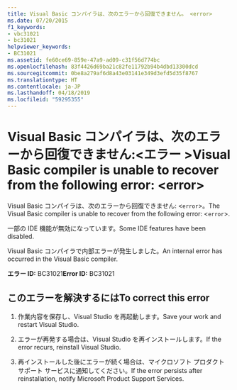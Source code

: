 ```yaml
---
title: Visual Basic コンパイラは、次のエラーから回復できません。 <error>
ms.date: 07/20/2015
f1_keywords:
- vbc31021
- bc31021
helpviewer_keywords:
- BC31021
ms.assetid: fe60ce69-859e-47a9-ad09-c31f56d774bc
ms.openlocfilehash: 83f4426d69ba21c82fe11792b94b4dbd13300dcd
ms.sourcegitcommit: 0be8a279af6d8a43e03141e349d3efd5d35f8767
ms.translationtype: HT
ms.contentlocale: ja-JP
ms.lasthandoff: 04/18/2019
ms.locfileid: "59295355"
---
```

# <a name="visual-basic-compiler-is-unable-to-recover-from-the-following-error-error"></a><span data-ttu-id="30a89-102">Visual Basic コンパイラは、次のエラーから回復できません:\<エラー ></span><span class="sxs-lookup"><span data-stu-id="30a89-102">Visual Basic compiler is unable to recover from the following error: \<error></span></span>
<span data-ttu-id="30a89-103">Visual Basic コンパイラは、次のエラーから回復できません: <`error`>。</span><span class="sxs-lookup"><span data-stu-id="30a89-103">The Visual Basic compiler is unable to recover from the following error: <`error`>.</span></span>  
  
 <span data-ttu-id="30a89-104">一部の IDE 機能が無効になっています。</span><span class="sxs-lookup"><span data-stu-id="30a89-104">Some IDE features have been disabled.</span></span>  
  
 <span data-ttu-id="30a89-105">Visual Basic コンパイラで内部エラーが発生しました。</span><span class="sxs-lookup"><span data-stu-id="30a89-105">An internal error has occurred in the Visual Basic compiler.</span></span>  
  
 <span data-ttu-id="30a89-106">**エラー ID:** BC31021</span><span class="sxs-lookup"><span data-stu-id="30a89-106">**Error ID:** BC31021</span></span>  
  
## <a name="to-correct-this-error"></a><span data-ttu-id="30a89-107">このエラーを解決するには</span><span class="sxs-lookup"><span data-stu-id="30a89-107">To correct this error</span></span>  
  
1. <span data-ttu-id="30a89-108">作業内容を保存し、Visual Studio を再起動します。</span><span class="sxs-lookup"><span data-stu-id="30a89-108">Save your work and restart Visual Studio.</span></span>  
  
2. <span data-ttu-id="30a89-109">エラーが再発する場合は、Visual Studio を再インストールします。</span><span class="sxs-lookup"><span data-stu-id="30a89-109">If the error recurs, reinstall Visual Studio.</span></span>  
  
3. <span data-ttu-id="30a89-110">再インストールした後にエラーが続く場合は、マイクロソフト プロダクト サポート サービスに通知してください。</span><span class="sxs-lookup"><span data-stu-id="30a89-110">If the error persists after reinstallation, notify Microsoft Product Support Services.</span></span>  
